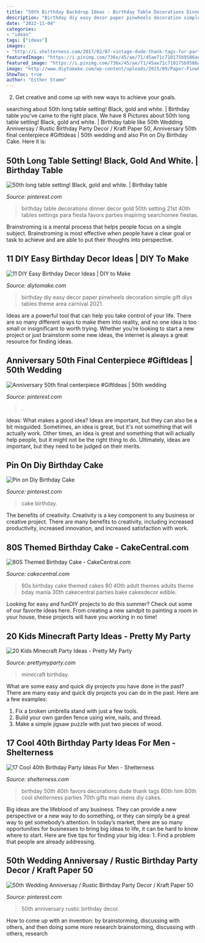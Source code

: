 ```yaml
---
title: "50th Birthday Backdrop Ideas - Birthday Table Decorations Dinner Decor Gold 50th Setting 21st 40th Tables Settings Para Fiesta Favors Parties Inspiring Searchomee Fiestas"
description: "Birthday diy easy decor paper pinwheels decoration simple gift diys tables theme area carnival 2021"
date: "2022-11-04"
categories:
- "ideas"
tags: ["ideas"]
images:
- "http://i.shelterness.com/2017/02/07-vintage-dude-thank-tags-for-party-favors.jpg"
featuredImage: "https://i.pinimg.com/736x/45/ae/71/45ae71c710175b9586aeac642fc5c7c5.jpg"
featured_image: "https://i.pinimg.com/736x/45/ae/71/45ae71c710175b9586aeac642fc5c7c5.jpg"
image: "http://www.diytomake.com/wp-content/uploads/2015/09/Paper-Pinwheels.jpg"
ShowToc: true
author: "Esther Stamm"
---
```



2. Get creative and come up with new ways to achieve your goals.

	

		
searching about 50th long table setting! Black, gold and white. | Birthday table you've came to the right place. We have 8 Pictures about 50th long table setting! Black, gold and white. | Birthday table like 50th Wedding Anniversay / Rustic Birthday Party Decor / Kraft Paper 50, Anniversary 50th final centerpiece #GiftIdeas | 50th wedding and also Pin on Diy Birthday Cake. Here it is:
		
    
## 50th Long Table Setting! Black, Gold And White. | Birthday Table

<img loading=lazy src="https://i.pinimg.com/736x/ef/49/67/ef4967e3b7437439b936ad108229059a.jpg" onerror="this.onerror=null;this.src='https://tse4.mm.bing.net/th?id=OIP.BhWyZ4cRBwdZogw6Y6DMfQHaNL&amp;pid=15.1';" alt="50th long table setting! Black, gold and white. | Birthday table">

_Source: pinterest.com_

>birthday table decorations dinner decor gold 50th setting 21st 40th tables settings para fiesta favors parties inspiring searchomee fiestas. 

	

Brainstroming is a mental process that helps people focus on a single subject. Brainstroming is most effective when people have a clear goal or task to achieve and are able to put their thoughts into perspective.

    
## 11 DIY Easy Birthday Decor Ideas | DIY To Make

<img loading=lazy src="http://www.diytomake.com/wp-content/uploads/2015/09/Paper-Pinwheels.jpg" onerror="this.onerror=null;this.src='https://tse2.mm.bing.net/th?id=OIP.CQBf9e4IF1bsfxFDGHhjygHaLI&amp;pid=15.1';" alt="11 DIY Easy Birthday Decor Ideas | DIY to Make">

_Source: diytomake.com_

>birthday diy easy decor paper pinwheels decoration simple gift diys tables theme area carnival 2021. 

	

Ideas are a powerful tool that can help you take control of your life. There are so many different ways to make them into reality, and no one idea is too small or insignificant to worth trying. Whether you’re looking to start a new project or just brainstorm some new ideas, the internet is always a great resource for finding ideas.

    
## Anniversary 50th Final Centerpiece #GiftIdeas | 50th Wedding

<img loading=lazy src="https://i.pinimg.com/736x/a6/aa/ab/a6aaab21ff219f91b591354ea9d515fe.jpg" onerror="this.onerror=null;this.src='https://tse4.mm.bing.net/th?id=OIP.A8HsptqcTznFh7B9h7-FhAHaJ3&amp;pid=15.1';" alt="Anniversary 50th final centerpiece #GiftIdeas | 50th wedding">

_Source: pinterest.com_

>. 

	

Ideas: What makes a good idea?
Ideas are important, but they can also be a bit misguided. Sometimes, an idea is great, but it's not something that will actually work. Other times, an idea is great and something that will actually help people, but it might not be the right thing to do. Ultimately, ideas are important, but they need to be judged on their merits.

    
## Pin On Diy Birthday Cake

<img loading=lazy src="https://i.pinimg.com/736x/30/75/b8/3075b82db37dd81e09a5775b4824bf8f.jpg" onerror="this.onerror=null;this.src='https://tse4.mm.bing.net/th?id=OIP.9dQNF9XpwkVtMliDBCy0LgHaJ3&amp;pid=15.1';" alt="Pin on Diy Birthday Cake">

_Source: pinterest.com_

>cake birthday. 

	

The benefits of creativity.
Creativity is a key component to any business or creative project. There are many benefits to creativity, including increased productivity, increased innovation, and increased satisfaction with work.

    
## 80S Themed Birthday Cake - CakeCentral.com

<img loading=lazy src="http://cdn001.cakecentral.com/gallery/2015/03/900_950186HLaw_80s-themed-birthday-cake.jpg" onerror="this.onerror=null;this.src='https://tse3.mm.bing.net/th?id=OIP.5KAqtCytwHY6mp9KcrU_PQHaKD&amp;pid=15.1';" alt="80S Themed Birthday Cake - CakeCentral.com">

_Source: cakecentral.com_

>80s birthday cake themed cakes 80 40th adult themes adults theme bday mania 30th cakecentral parties bake cakesdecor edible. 

	

Looking for easy and funDIY projects to do this summer? Check out some of our favorite ideas here. From creating a new sandpit to painting a room in your house, these projects will have you working in no time!

    
## 20 Kids Minecraft Party Ideas - Pretty My Party

<img loading=lazy src="https://www.prettymyparty.com/wp-content/uploads/2017/06/minecraft-tnt-birthday-cake.jpg" onerror="this.onerror=null;this.src='https://tse1.mm.bing.net/th?id=OIP.Nf86K4GDwO6erSl9Yl5JygHaJ3&amp;pid=15.1';" alt="20 Kids Minecraft Party Ideas - Pretty My Party">

_Source: prettymyparty.com_

>minecraft birthday. 

	

What are some easy and quick diy projects you have done in the past?
There are many easy and quick diy projects you can do in the past. Here are a few examples:
1. Fix a broken umbrella stand with just a few tools.
2. Build your own garden fence using wire, nails, and thread.
3. Make a simple jigsaw puzzle with just two pieces of wood.

    
## 17 Cool 40th Birthday Party Ideas For Men - Shelterness

<img loading=lazy src="http://i.shelterness.com/2017/02/07-vintage-dude-thank-tags-for-party-favors.jpg" onerror="this.onerror=null;this.src='https://tse3.mm.bing.net/th?id=OIP.Ne2XOytjrLigGekK1BxSpwHaJ4&amp;pid=15.1';" alt="17 Cool 40th Birthday Party Ideas For Men - Shelterness">

_Source: shelterness.com_

>birthday 50th 40th favors decorations dude thank tags 60th him 80th cool shelterness parties 70th gifts man mens diy cakes. 

	

Big ideas are the lifeblood of any business. They can provide a new perspective or a new way to do something, or they can simply be a great way to get somebody’s attention. In today’s market, there are so many opportunities for businesses to bring big ideas to life, it can be hard to know where to start. Here are five tips for finding your big idea: 1. Find a problem that people are already addressing.

    
## 50th Wedding Anniversay / Rustic Birthday Party Decor / Kraft Paper 50

<img loading=lazy src="https://i.pinimg.com/736x/45/ae/71/45ae71c710175b9586aeac642fc5c7c5.jpg" onerror="this.onerror=null;this.src='https://tse4.mm.bing.net/th?id=OIP.dekqZHUV8h8vnt7SIuAY-gHaLH&amp;pid=15.1';" alt="50th Wedding Anniversay / Rustic Birthday Party Decor / Kraft Paper 50">

_Source: pinterest.com_

>50th anniversary rustic birthday decor. 

	

How to come up with an invention: by brainstorming, discussing with others, and then doing some more research
brainstorming, discussing with others, research

